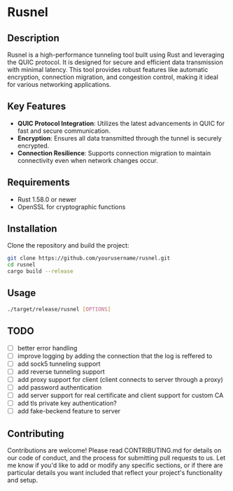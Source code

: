 # Rusnel

## Description
Rusnel is a high-performance tunneling tool built using Rust and leveraging the QUIC protocol. It is designed for secure and efficient data transmission with minimal latency. This tool provides robust features like automatic encryption, connection migration, and congestion control, making it ideal for various networking applications.

## Key Features
- **QUIC Protocol Integration**: Utilizes the latest advancements in QUIC for fast and secure communication.
- **Encryption**: Ensures all data transmitted through the tunnel is securely encrypted.
- **Connection Resilience**: Supports connection migration to maintain connectivity even when network changes occur.

## Requirements
- Rust 1.58.0 or newer
- OpenSSL for cryptographic functions

## Installation
Clone the repository and build the project:
```bash
git clone https://github.com/yourusername/rusnel.git
cd rusnel
cargo build --release
```

## Usage
```bash
./target/release/rusnel [OPTIONS]
```

## TODO
- [ ] better error handling
- [ ] improve logging by adding the connection that the log is reffered to
- [ ] add sock5 tunneling support
- [ ] add reverse tunneling support
- [ ] add proxy support for client (client connects to server through a proxy)
- [ ] add password authentication
- [ ] add server support for real certificate and client support for custom CA
- [ ] add tls private key authentication?
- [ ] add fake-beckend feature to server

## Contributing
Contributions are welcome! Please read CONTRIBUTING.md for details on our code of conduct, and the process for submitting pull requests to us.
Let me know if you'd like to add or modify any specific sections, or if there are particular details you want included that reflect your project's functionality and setup.